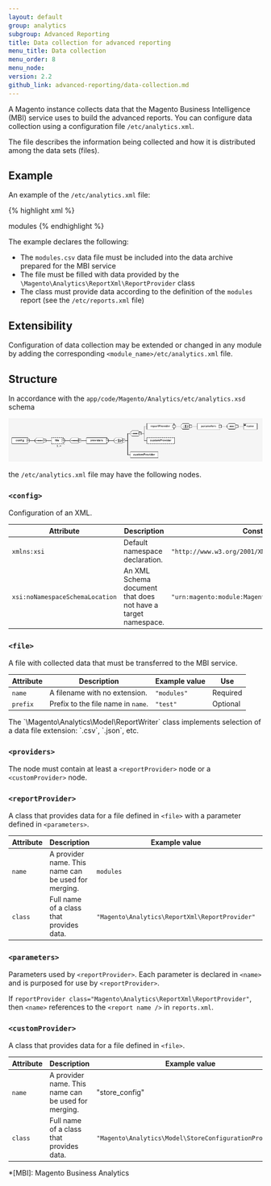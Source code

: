 ```yaml
---
layout: default
group: analytics
subgroup: Advanced Reporting
title: Data collection for advanced reporting
menu_title: Data collection
menu_order: 8
menu_node:
version: 2.2
github_link: advanced-reporting/data-collection.md
---
```


A Magento instance collects data that the Magento Business Intelligence (MBI) service uses to build the advanced reports. You can configure data collection using a configuration file `/etc/analytics.xml`.

The file describes the information being collected and how it is distributed among the data sets (files).

## Example

An example of the `/etc/analytics.xml` file:

{% highlight xml %}
<?xml version="1.0"?>
<!--
/**
 * Copyright © 2013-2017 Magento, Inc. All rights reserved.
 * See COPYING.txt for license details.
 */
-->
<config xmlns:xsi="http://www.w3.org/2001/XMLSchema-instance" xsi:noNamespaceSchemaLocation="urn:magento:module:Magento_Analytics:etc/analytics.xsd">
    <file name="modules">
        <providers>
            <reportProvider name="modules" class="Magento\Analytics\ReportXml\ReportProvider">
                <parameters>
                    <name>modules</name>
                </parameters>
            </reportProvider>
        </providers>
    </file>
</config>
{% endhighlight %}

The example declares the following:

*   The `modules.csv` data file must be included into the data archive prepared for the MBI service
*   The file must be filled with data provided by the `\Magento\Analytics\ReportXml\ReportProvider` class
*   The class must provide data according to the definition of the `modules` report (see the `/etc/reports.xml` file)

## Extensibility

Configuration of data collection may be extended or changed in any module by adding the corresponding `<module_name>/etc/analytics.xml` file.

## Structure

In accordance with the `app/code/Magento/Analytics/etc/analytics.xsd` schema

![analytics.xsd schema](./images/analytics_xsd.png)

the `/etc/analytics.xml` file may have the following nodes.

### `<config>`

Configuration of an XML.

|Attribute|Description|Constant value|Use|
|---|---|---|---|
|`xmlns:xsi`|Default namespace declaration.|`"http://www.w3.org/2001/XMLSchema-instance"`|Required|
|`xsi:noNamespaceSchemaLocation`|An XML Schema document that does not have a target namespace.|`"urn:magento:module:Magento_Analytics:etc/reports.xsd"`|Required|

### `<file>`

A file with collected data that must be transferred to the MBI service.

|Attribute|Description|Example value|Use|
|---|---|---|---|
|`name`|A filename with no extension.|`"modules"`|Required|
|`prefix`|Prefix to the file name in `name`.|`"test"`|Optional|

<div class="bs-callout bs-callout-info" id="info" markdown = "1">
The `\Magento\Analytics\Model\ReportWriter` class implements selection of a data file extension: `.csv`, `.json`, etc.
</div>

### `<providers>`

The node must contain at least a `<reportProvider>` node or a `<customProvider>` node.

### `<reportProvider>`

A class that provides data for a file defined in `<file>` with a parameter defined in `<parameters>`.

|Attribute|Description|Example value|Use|
|---|---|---|---|
|`name`|A provider name. This name can be used for merging.|`modules`|Required|
|`class`|Full name of a class that provides data.|`"Magento\Analytics\ReportXml\ReportProvider"`|Required|

### `<parameters>`

Parameters used by `<reportProvider>`. Each parameter is declared in `<name>` and is purposed for use by `<reportProvider>`.

If `reportProvider class="Magento\Analytics\ReportXml\ReportProvider"`, then `<name>` references to the `<report name />` in `reports.xml`.

### `<customProvider>`

A class that provides data for a file defined in `<file>`.

|Attribute|Description|Example value|Use|
|---|---|---|---|
|`name`|A provider name. This name can be used for merging.|"store_config"|Required|
|`class`|Full name of a class that provides data.|`"Magento\Analytics\Model\StoreConfigurationProvider"`|Required|


<!-- LINK DEFINITIONS -->


<!-- ABBREVIATIONS -->
*[MBI]: Magento Business Analytics